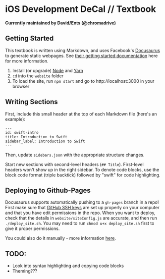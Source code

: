 # iOS Development DeCal // Textbook

**Currently maintained by David/Ents ([@chromadrive](https://github.com/chromadrive))**

## Getting Started

This textbook is written using Markdown, and uses Facebook's [Docusaurus](https://github.com/facebook/Docusaurus) to generate static webpages. See [their getting started documentation](https://docusaurus.io/docs/en/installation) here for more information.

1) Install (or upgrade) [Node](https://nodejs.org/en/download/) and [Yarn](https://yarnpkg.com/en/docs/install)
2) `cd` into the `website` folder
3) To load the site, run `npm start` and go to http://localhost:3000 in your browser

## Writing Sections

First, include this small header at the top of each Markdown file (here's an example):

```
---
id: swift-intro
title: Introduction to Swift
sidebar_label: Introduction to Swift
---
```

Then, update `sidebars.json` with the appropriate structure changes.

Start new sections with second-level headers (`## Title`). First-level headers won't show up in the right sidebar. To denote code blocks, use the block code format (triple backtick) followed by "swift" for code highlighting.

## Deploying to Github-Pages

Docusaurus supports automatically pushing to a `gh-pages` branch in a repo! First make sure that [GitHub SSH keys](https://help.github.com/articles/generating-a-new-ssh-key-and-adding-it-to-the-ssh-agent/) are set up properly on your computer and that you have edit permissions in the repo. When you want to deploy, check that the details in `website/siteConfig.js` are accurate, and then run `./deploy_site.sh`. You may need to run `chmod u+x deploy_site.sh` first to give it proper permissions.


You could also do it manually - more information [here](https://github.com/facebook/Docusaurus/blob/master/docs/getting-started-publishing.md).


## TODO:
- Look into syntax highlighting and copying code blocks
- Theming???